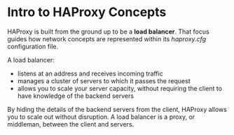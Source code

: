 # Intro to HAProxy Concepts

HAProxy is built from the ground up to be a **load balancer**. That focus guides how network concepts are represented within its *haproxy.cfg* configuration file. 

A load balancer: 

* listens at an address and receives incoming traffic
* manages a cluster of servers to which it passes the request
* allows you to scale your server capacity, without requiring the client to have knowledge of the backend servers

By hiding the details of the backend servers from the client, HAProxy allows you to scale out without disruption. A load balancer is a proxy, or middleman, between the client and servers.

